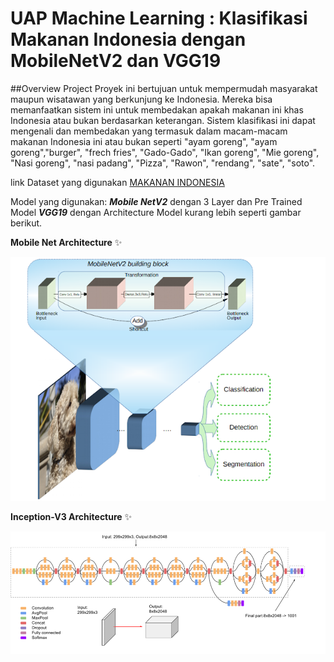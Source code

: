 # UAP Machine Learning : Klasifikasi Makanan Indonesia dengan MobileNetV2 dan VGG19

##Overview Project
Proyek ini bertujuan untuk mempermudah masyarakat maupun wisatawan yang berkunjung ke Indonesia. Mereka bisa memanfaatkan sistem ini untuk membedakan apakah makanan ini khas Indonesia atau bukan berdasarkan keterangan. Sistem klasifikasi ini dapat mengenali dan membedakan yang termasuk dalam macam-macam makanan Indonesia ini atau bukan seperti "ayam goreng", "ayam goreng","burger", "frech fries", "Gado-Gado", "Ikan goreng", "Mie goreng", "Nasi goreng", "nasi padang", "Pizza", "Rawon", "rendang", "sate", "soto".

link Dataset yang digunakan [MAKANAN INDONESIA](https://www.kaggle.com/datasets/rizkyyk/dataset-food-classification)

Model yang digunakan: ***Mobile NetV2*** dengan 3 Layer dan Pre Trained Model ***VGG19*** dengan Architecture Model kurang lebih seperti gambar berikut.

**Mobile Net Architecture** ✨

![image](mobilenetv2.png)

**Inception-V3 Architecture** ✨

![image](inceptionv3.png)
